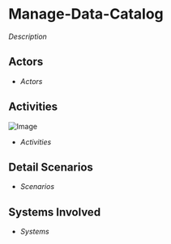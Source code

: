 # Manage-Data-Catalog

_Description_

## Actors

* _Actors_

## Activities

![Image](./UseCases/Manage-Data-Catalog/Activities.png)

* _Activities_

## Detail Scenarios

* _Scenarios_

## Systems Involved

* _Systems_


